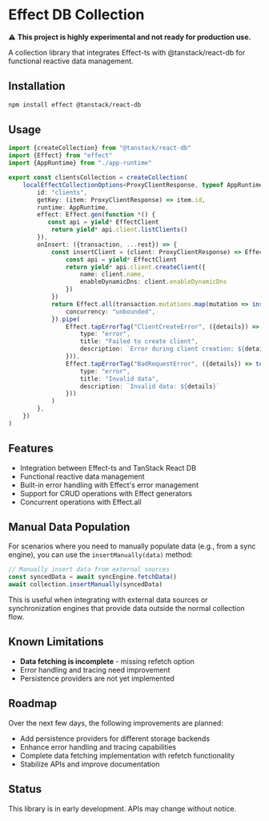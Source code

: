 # Effect DB Collection

⚠️ **This project is highly experimental and not ready for production use.**

A collection library that integrates Effect-ts with @tanstack/react-db for functional reactive data management.

## Installation

```bash
npm install effect @tanstack/react-db
```

## Usage

```typescript
import {createCollection} from "@tanstack/react-db"
import {Effect} from "effect"
import {AppRuntime} from "./app-runtime"

export const clientsCollection = createCollection(
    localEffectCollectionOptions<ProxyClientResponse, typeof AppRuntime>({
        id: "clients",
        getKey: (item: ProxyClientResponse) => item.id,
        runtime: AppRuntime,
        effect: Effect.gen(function *() {
           const api = yield* EffectClient
            return yield* api.client.listClients()
        }),
        onInsert: ({transaction, ...rest}) => {
            const insertClient = (client: ProxyClientResponse) => Effect.gen(function* () {
                const api = yield* EffectClient
                return yield* api.client.createClient({
                    name: client.name,
                    enableDynamicDns: client.enableDynamicDns
                })
            })
            return Effect.all(transaction.mutations.map(mutation => insertClient(mutation.modified)), {
                concurrency: "unbounded",
            }).pipe(
                Effect.tapErrorTag("ClientCreateError", ({details}) => toastMessage({
                    type: "error",
                    title: "Failed to create client",
                    description: `Error during client creation: ${details}`
                })),
                Effect.tapErrorTag("BadRequestError", ({details}) => toastMessage({
                    type: "error",
                    title: "Invalid data",
                    description: `Invalid data: ${details}`
                }))
            )
        },
    })
)
```

## Features

- Integration between Effect-ts and TanStack React DB
- Functional reactive data management
- Built-in error handling with Effect's error management
- Support for CRUD operations with Effect generators
- Concurrent operations with Effect.all

## Manual Data Population

For scenarios where you need to manually populate data (e.g., from a sync engine), you can use the `insertManually(data)` method:

```typescript
// Manually insert data from external sources
const syncedData = await syncEngine.fetchData()
await collection.insertManually(syncedData)
```

This is useful when integrating with external data sources or synchronization engines that provide data outside the normal collection flow.

## Known Limitations

- **Data fetching is incomplete** - missing refetch option
- Error handling and tracing need improvement
- Persistence providers are not yet implemented

## Roadmap

Over the next few days, the following improvements are planned:
- Add persistence providers for different storage backends
- Enhance error handling and tracing capabilities
- Complete data fetching implementation with refetch functionality
- Stabilize APIs and improve documentation

## Status

This library is in early development. APIs may change without notice.
